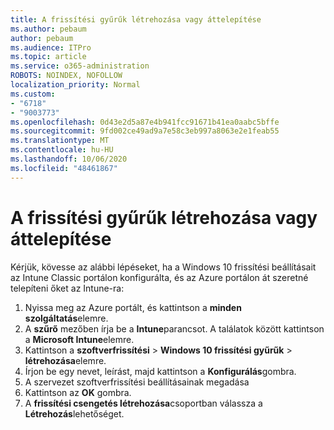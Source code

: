 ```yaml
---
title: A frissítési gyűrűk létrehozása vagy áttelepítése
ms.author: pebaum
author: pebaum
ms.audience: ITPro
ms.topic: article
ms.service: o365-administration
ROBOTS: NOINDEX, NOFOLLOW
localization_priority: Normal
ms.custom:
- "6718"
- "9003773"
ms.openlocfilehash: 0d43e2d5a87e4b941fcc91671b41ea0aabc5bffe
ms.sourcegitcommit: 9fd002ce49ad9a7e58c3eb997a8063e2e1feab55
ms.translationtype: MT
ms.contentlocale: hu-HU
ms.lasthandoff: 10/06/2020
ms.locfileid: "48461867"
---
```

# <a name="how-to-create-or-migrate-update-rings"></a>A frissítési gyűrűk létrehozása vagy áttelepítése

Kérjük, kövesse az alábbi lépéseket, ha a Windows 10 frissítési beállításait az Intune Classic portálon konfigurálta, és az Azure portálon át szeretné telepíteni őket az Intune-ra:

1. Nyissa meg az Azure portált, és kattintson a **minden szolgáltatás**elemre.
2. A **szűrő** mezőben írja be a **Intune**parancsot. A találatok között kattintson a **Microsoft Intune**elemre.
3. Kattintson a **szoftverfrissítési**  >  **Windows 10 frissítési gyűrűk**  >  **létrehozása**elemre.
4. Írjon be egy nevet, leírást, majd kattintson a **Konfigurálás**gombra.
5. A szervezet szoftverfrissítési beállításainak megadása
6. Kattintson az **OK** gombra.
7. A **frissítési csengetés létrehozása**csoportban válassza a **Létrehozás**lehetőséget.
